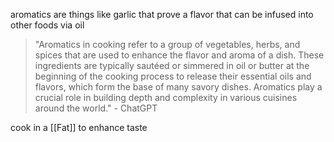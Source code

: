 aromatics are things like garlic that prove a flavor that can be infused into other foods via oil

> "Aromatics in cooking refer to a group of vegetables, herbs, and spices that are used to enhance the flavor and aroma of a dish. These ingredients are typically sautéed or simmered in oil or butter at the beginning of the cooking process to release their essential oils and flavors, which form the base of many savory dishes. Aromatics play a crucial role in building depth and complexity in various cuisines around the world." - ChatGPT

cook in a [[Fat]] to enhance taste